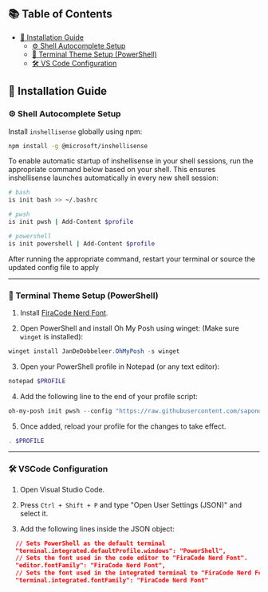 ## 📚 Table of Contents

- [🚀 Installation Guide](#-installation-guide)
  - [⚙️ Shell Autocomplete Setup](#️-shell-autocomplete-setup)
  - [🎨 Terminal Theme Setup (PowerShell)](#-terminal-theme-setup-powershell)
  - [🛠 VS Code Configuration](#-vscode-configuration)

## 🚀 Installation Guide

### ⚙️ Shell Autocomplete Setup

Install `inshellisense` globally using npm:

```bash
npm install -g @microsoft/inshellisense
```

To enable automatic startup of inshellisense in your shell sessions, run the appropriate command below based on your shell. This ensures inshellisense launches automatically in every new shell session:

```bash
# bash
is init bash >> ~/.bashrc

# pwsh
is init pwsh | Add-Content $profile

# powershell
is init powershell | Add-Content $profile
```

After running the appropriate command, restart your terminal or source the updated config file to apply

---

### 🎨 Terminal Theme Setup (PowerShell)

1. Install [FiraCode Nerd Font](https://github.com/ryanoasis/nerd-fonts/releases/download/v3.4.0/FiraCode.zip).

2. Open PowerShell and install Oh My Posh using winget: (Make sure `winget` is installed):

```powershell
winget install JanDeDobbeleer.OhMyPosh -s winget
```

3. Open your PowerShell profile in Notepad (or any text editor):

```powershell
notepad $PROFILE
```

4. Add the following line to the end of your profile script:

```powershell
oh-my-posh init pwsh --config "https://raw.githubusercontent.com/sapondanaisriwan/beautiful-terminal/refs/heads/main/adashima.omp.json" | Invoke-Expression
```

5. Once added, reload your profile for the changes to take effect.

```powershell
. $PROFILE
```

---

### 🛠 VSCode Configuration

1. Open Visual Studio Code.

2. Press `Ctrl + Shift + P` and type "Open User Settings (JSON)" and select it.

3. Add the following lines inside the JSON object:

```json
  // Sets PowerShell as the default terminal
  "terminal.integrated.defaultProfile.windows": "PowerShell",
  // Sets the font used in the code editor to "FiraCode Nerd Font".
  "editor.fontFamily": "FiraCode Nerd Font",
  // Sets the font used in the integrated terminal to "FiraCode Nerd Font".
  "terminal.integrated.fontFamily": "FiraCode Nerd Font"
```
